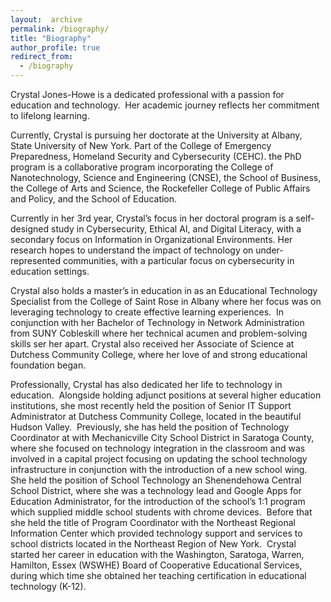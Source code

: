 ```yaml
---
layout:  archive
permalink: /biography/
title: "Biography"
author_profile: true
redirect_from: 
  - /biography
---
```


Crystal Jones-Howe is a dedicated professional with a passion for education and technology.  Her academic journey reflects her commitment to lifelong learning. 


Currently, Crystal is pursuing her doctorate at the University at Albany, State University of New York. Part of the College of Emergency Preparedness, Homeland Security and Cybersecurity (CEHC). the PhD program is a collaborative program incorporating the College of Nanotechnology, Science and Engineering (CNSE), the School of Business, the College of Arts and Science, the Rockefeller College of Public Affairs and Policy, and the School of Education.


Currently in her 3rd year, Crystal’s focus in her doctoral program is a self-designed study in Cybersecurity, Ethical AI, and Digital Literacy, with a secondary focus on Information in Organizational Environments. Her research hopes to understand the impact of technology on under-represented communities, with a particular focus on cybersecurity in education settings. 


Crystal also holds a master’s in education in as an Educational Technology Specialist from the College of Saint Rose in Albany where her focus was on leveraging technology to create effective learning experiences.  In conjunction with her Bachelor of Technology in Network Administration from SUNY Cobleskill where her technical acumen and problem-solving skills ser her apart. Crystal also received her Associate of Science at Dutchess Community College, where her love of and strong educational foundation began. 


Professionally, Crystal has also dedicated her life to technology in education.  Alongside holding adjunct positions at several higher education institutions, she most recently held the position of Senior IT Support Administrator at Dutchess Community College, located in the beautiful Hudson Valley.  Previously, she has held the position of Technology Coordinator at with Mechanicville City School District in Saratoga County, where she focused on technology integration in the classroom and was involved in a capital project focusing on updating the school technology infrastructure in conjunction with the introduction of a new school wing.  She held the position of School Technology an Shenendehowa Central School District, where she was a technology lead and Google Apps for Education Administrator, for the introduction of the school’s 1:1 program which supplied middle school students with chrome devices.  Before that she held the title of Program Coordinator with the Northeast Regional Information Center which provided technology support and services to school districts located in the Northeast Region of New York.  Crystal started her career in education with the Washington, Saratoga, Warren, Hamilton, Essex (WSWHE) Board of Cooperative Educational Services, during which time she obtained her teaching certification in educational technology (K-12).
